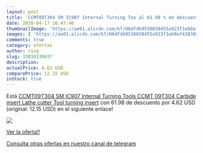```yaml
---
layout: post
title: 'CCMT09T304 SM IC907 Internal Turning Too al 61.98 % de descuento'
date: 2020-04-17 16:47:46
thumbnailImage: 'https://ae01.alicdn.com/kf/H6dfdb9538038455a923f1eb0af438303r/CCMT09T304-SM-IC907-Internal-Turning-Tools-CCMT-09T304-Carbide-insert-Lathe-cutter-Tool-turning-insert.jpg_350x350._SL200_.jpg'
images: [ 'https://ae01.alicdn.com/kf/H6dfdb9538038455a923f1eb0af438303r/CCMT09T304-SM-IC907-Internal-Turning-Tools-CCMT-09T304-Carbide-insert-Lathe-cutter-Tool-turning-insert.jpg_350x350._SL200_.jpg' ]
comments: true
category: ofertas
author: ring
slug: 33010339037
description:
actualPrice: 4.62 USD
comparePrice: 12.15 USD
inStock: true
---
```


Está [CCMT09T304 SM IC907 Internal Turning Tools CCMT 09T304 Carbide insert Lathe cutter Tool turning insert](https://www.amazon.com/dp/33010339037/?tag=redken08-20) con 61.98 de descuento por 4.62 USD (original: 12.15 USD) en el siguiente enlace!

[![](https://ae01.alicdn.com/kf/H6dfdb9538038455a923f1eb0af438303r/CCMT09T304-SM-IC907-Internal-Turning-Tools-CCMT-09T304-Carbide-insert-Lathe-cutter-Tool-turning-insert.jpg_350x350._SL200_.jpg)](https://www.amazon.com/dp/33010339037/?tag=redken08-20)

[Ver la oferta!!](https://www.amazon.com/dp/33010339037/?tag=redken08-20)

[Consulta otras ofertas en nuestro canal de telegram](https://t.me/s/ofertas25)
